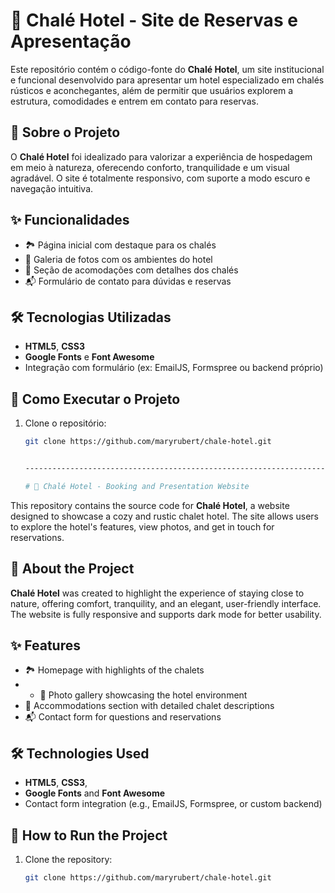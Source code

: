 # 🏡 Chalé Hotel - Site de Reservas e Apresentação

Este repositório contém o código-fonte do **Chalé Hotel**, um site institucional e funcional desenvolvido para apresentar um hotel especializado em chalés rústicos e aconchegantes, além de permitir que usuários explorem a estrutura, comodidades e entrem em contato para reservas.

## 🌲 Sobre o Projeto

O **Chalé Hotel** foi idealizado para valorizar a experiência de hospedagem em meio à natureza, oferecendo conforto, tranquilidade e um visual agradável. O site é totalmente responsivo, com suporte a modo escuro e navegação intuitiva.

## ✨ Funcionalidades

- 🏞️ Página inicial com destaque para os chalés
- 📸 Galeria de fotos com os ambientes do hotel
- 🛌 Seção de acomodações com detalhes dos chalés
- 📬 Formulário de contato para dúvidas e reservas


## 🛠️ Tecnologias Utilizadas

- **HTML5**, **CSS3**
- **Google Fonts** e **Font Awesome**
- Integração com formulário (ex: EmailJS, Formspree ou backend próprio)

## 🚀 Como Executar o Projeto

1. Clone o repositório:
   ```bash
   git clone https://github.com/maryrubert/chale-hotel.git


   -------------------------------------------------------------------------------

   # 🏡 Chalé Hotel - Booking and Presentation Website

This repository contains the source code for **Chalé Hotel**, a website designed to showcase a cozy and rustic chalet hotel. The site allows users to explore the hotel's features, view photos, and get in touch for reservations.

## 🌲 About the Project

**Chalé Hotel** was created to highlight the experience of staying close to nature, offering comfort, tranquility, and an elegant, user-friendly interface. The website is fully responsive and supports dark mode for better usability.

## ✨ Features

- 🏞️ Homepage with highlights of the chalets
- - 📸 Photo gallery showcasing the hotel environment
- 🛌 Accommodations section with detailed chalet descriptions
- 📬 Contact form for questions and reservations


## 🛠️ Technologies Used

- **HTML5**, **CSS3**, 
- **Google Fonts** and **Font Awesome**
- Contact form integration (e.g., EmailJS, Formspree, or custom backend)

## 🚀 How to Run the Project

1. Clone the repository:
   ```bash
   git clone https://github.com/maryrubert/chale-hotel.git

